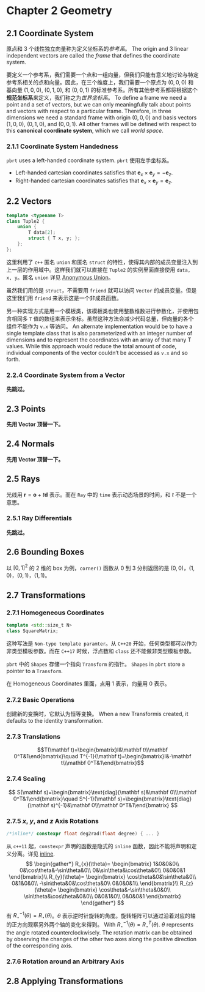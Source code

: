 # Chapter 2 Geometry

## 2.1 Coordinate System

原点和 3 个线性独立向量称为定义坐标系的*参考系*。
The origin and 3 linear independent vectors are called the *frame* that defines the coordinate system.

要定义一个参考系，我们需要一个点和一组向量，但我们只能有意义地讨论与特定参考系相关的点和向量。因此，在三个维度上，我们需要一个原点为 $(0, 0, 0)$ 和基向量 $(1, 0, 0)$, $(0, 1, 0)$, 和 $(0, 0, 1)$ 的标准参考系。所有其他参考系都将根据这个**规范坐标系**来定义，我们称之为*世界坐标系*。
To define a frame we need a point and a set of vectors, but we can only meaningfully talk about points and vectors with respect to a particular frame. Therefore, in three dimensions we need a standard frame with origin $(0, 0, 0)$ and basis vectors $(1, 0, 0)$, $(0, 1, 0)$, and $(0, 0, 1)$. All other frames will be defined with respect to this **canonical coordinate system**, which we call *world space*.

### 2.1.1 Coordinate System Handedness

`pbrt` uses a left-handed coordinate system.
`pbrt` 使用左手坐标系。

- Left-handed cartesian coordinates satisfies that $\mathbf e_x\times\mathbf e_y=-\mathbf e_z$.
- Right-handed cartesian coordinates satisfies that $\mathbf e_x\times\mathbf e_y=\mathbf e_z$.

## 2.2 Vectors

```c++
template <typename T>
class Tuple2 {
    union {
        T data[2];
        struct { T x, y; };
    };
};
```

这里利用了 `c++` 匿名 `union` 和匿名 `struct` 的特性，使得其内部的成员变量注入到上一层的作用域中。这样我们就可以直接在 `Tuple2` 的实例里面直接使用 `data, x, y`。匿名 `union` 详见 [Anonymous Union](https://en.cppreference.com/w/cpp/language/union)。

虽然我们用的是 `struct`，不需要用 `friend` 就可以访问 `Vector` 的成员变量。但是这里我们用 `friend` 来表示这是一个非成员函数。

另一种实现方式是用一个模板类，该模板类也使用整数维数进行参数化，并使用包含相同多 `T` 值的数组来表示坐标。虽然这种方法会减少代码总量，但向量的各个组件不能作为 `v.x` 等访问。
An alternate implementation would be to have a single template class that is also parameterized with an integer number of dimensions and to represent the coordinates with an array of that many T values. While this approach would reduce the total amount of code, individual components of the vector couldn’t be accessed as `v.x` and so forth.

### 2.2.4 Coordinate System from a Vector

**先跳过。**

## 2.3 Points

**先用 Vector 顶替一下。**

## 2.4 Normals

**先用 Vector 顶替一下。**

## 2.5 Rays

光线用 $\mathbf{r}=\mathbf{o}+t\mathbf{d}$ 表示。而在 `Ray` 中的 `time` 表示动态场景的时间，和 $t$ 不是一个意思。

### 2.5.1 Ray Differentials

**先跳过。**

## 2.6 Bounding Boxes

以 $[0,1]^2$ 的 2 维的 box 为例，`corner()` 函数从 $0$ 到 $3$ 分别返回的是 $(0,0)$，$(1,0)$，$(0,1)$，$(1,1)$。

## 2.7 Transformations

### 2.7.1 Homogeneous Coordinates

```cpp
template <std::size_t N>
class SquareMatrix;
```

这种写法是 `Non-type template paramter`。从 `C++20` 开始，任何类型都可以作为非类型模板参数。而在 `C++17` 时候，浮点数和 `class` 还不能做非类型模板参数。

`pbrt` 中的 `Shapes` 存储一个指向 `Transform` 的指针。
`Shapes` in `pbrt` store a pointer to a `Transform`.

在 Homogeneous Coordinates 里面，点用 1 表示，向量用 0 表示。

### 2.7.2 Basic Operations

创建新的变换时，它默认为恒等变换。
When a new Transformis created, it defaults to the identity transformation.

### 2.7.3 Translations

$$T(\mathbf t)=\begin{bmatrix}I&\mathbf t\\\mathbf 0^T&1\end{bmatrix}\quad T^{-1}(\mathbf t)=\begin{bmatrix}I&-\mathbf t\\\mathbf 0^T&1\end{bmatrix}$$

### 2.7.4 Scaling

$$
S(\mathbf s)=\begin{bmatrix}\text{diag}(\mathbf s)&\mathbf 0\\\mathbf 0^T&1\end{bmatrix}\quad S^{-1}(\mathbf s)=\begin{bmatrix}\text{diag}(\mathbf s)^{-1}&\mathbf 0\\\mathbf 0^T&1\end{bmatrix}
$$

### 2.7.5 $x$, $y$, and $z$ Axis Rotations

```c++
/*inline*/ constexpr float deg2rad(float degree) { ... }
```

从 `c++11` 起，`constexpr` 声明的函数是隐式的 `inline` 函数，因此不能将声明和定义分离。详见 [inline](https://en.cppreference.com/w/cpp/language/inline).
$$
\begin{gather*}
R_{x}(\theta)=
\begin{bmatrix}
1&0&0&0\\
0&\cos\theta&-\sin\theta&0\\
0&\sin\theta&\cos\theta&0\\
0&0&0&1
\end{bmatrix}\\
R_{y}(\theta)=
\begin{bmatrix}
\cos\theta&0&\sin\theta&0\\
0&1&0&0\\
-\sin\theta&0&\cos\theta&0\\
0&0&0&1\\
\end{bmatrix}\\
R_{z}(\theta)=
\begin{bmatrix}
\cos\theta&-\sin\theta&0&0\\
\sin\theta&\cos\theta&0&0\\
0&0&1&0\\
0&0&0&1
\end{bmatrix}
\end{gather*}
$$

有 $R_{\star}^{-1}(\theta)=R_{\star}(\theta)$。$\theta$ 表示逆时针旋转的角度。旋转矩阵可以通过沿着对应的轴的正方向观察另外两个轴的变化来得到。
With $R_{\star}^{-1}(\theta)=R_{\star}^{T}(\theta)$. $\theta$ represents the angle rotated counterclockwisely. The rotation matrix can be obtained by observing the changes of the other two axes along the positive direction of the corresponding axis.

### 2.7.6 Rotation around an Arbitrary Axis

## 2.8 Applying Transformations







